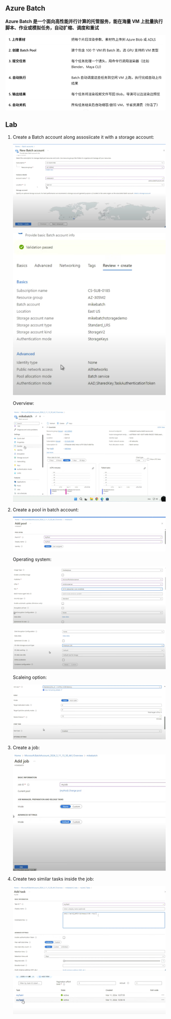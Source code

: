 ## Azure Batch
**Azure Batch 是一个面向高性能并行计算的托管服务，能在海量 VM 上批量执行脚本、作业或模拟任务，自动扩缩、调度和重试**

![alt text](image.png)

## Lab

1. Create a Batch account along assosiicate it with a storage account:

    ![alt text](image-3.png)

    ![alt text](image-4.png)

    Overview:

    ![alt text](image-5.png)

2. Create a pool in batch account:

    ![alt text](image-6.png)

    Operating system:

    ![alt text](image-8.png)

    ![alt text](image-9.png)

    Scaleing option:

    ![alt text](image-10.png)

3. Create a job:

    ![alt text](image-11.png)

4. Create two similar tasks inside the job:

    ![alt text](image-12.png)
    
    ![alt text](image-13.png)